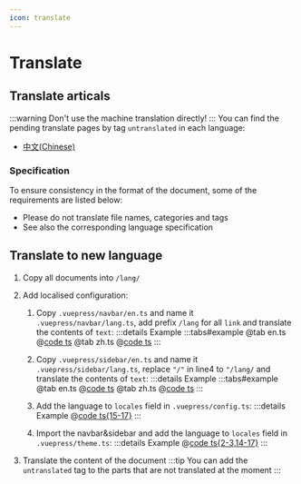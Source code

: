 ```yaml
---
icon: translate
---
```


# Translate

## Translate articals

:::warning
Don't use the machine translation directly!
:::
You can find the pending translate pages by tag `untranslated` in each language:

- [中文(Chinese)](/zh/tag/untranslated)

### Specification

To ensure consistency in the format of the document, some of the requirements are listed below:

- Please do not translate file names, categories and tags
- See also the corresponding language specification

## Translate to new language

1. Copy all documents into `/lang/`
2. Add localised configuration:

   1. Copy `.vuepress/navbar/en.ts` and name it `.vuepress/navbar/lang.ts`, add prefix `/lang` for all `link` and translate the contents of `text`:
      :::details Example
      :::tabs#example
      @tab en.ts
      @[code ts](@docs-root/.vuepress/navbar/en.ts)
      @tab zh.ts
      @[code ts](@docs-root/.vuepress/navbar/zh.ts)
      :::

   2. Copy `.vuepress/sidebar/en.ts` and name it `.vuepress/sidebar/lang.ts`, replace `"/"` in line4 to `"/lang/` and translate the contents of `text`:
      :::details Example
      :::tabs#example
      @tab en.ts
      @[code ts](@docs-root/.vuepress/sidebar/en.ts)
      @tab zh.ts
      @[code ts](@docs-root/.vuepress/sidebar/zh.ts)
      :::

   3. Add the language to `locales` field in `.vuepress/config.ts`:
      :::details Example
      @[code ts{15-17}](@docs-root/.vuepress/config.ts)
      :::
   4. Import the navbar&sidebar and add the language to `locales` field in `.vuepress/theme.ts`:
      :::details Example
      @[code ts{2-3,14-17}](@docs-root/.vuepress/theme.ts)
      :::

3. Translate the content of the document
   :::tip
   You can add the `untranslated` tag to the parts that are not translated at the moment
   :::
